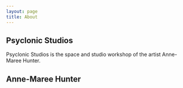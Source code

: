 ```yaml
---
layout: page
title: About
---
```


## Psyclonic Studios
Psyclonic Studios is the space and studio workshop of the artist Anne-Maree Hunter.

## Anne-Maree Hunter
